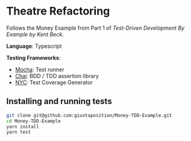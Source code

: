 # Theatre Refactoring

Follows the Money Example from Part 1 of _Test-Driven Development By Example by Kent Beck_.

**Language**: Typescript

**Testing Frameworks**:

- [Mocha](https://github.com/mochajs/mocha): Test runner
- [Chai](https://github.com/chaijs/chai): BDD / TDD assertion library
- [NYC](https://github.com/istanbuljs/nyc): Test Coverage Generator

## Installing and running tests

```bash
git clone git@github.com:giuxtaposition/Money-TDD-Example.git
cd Money-TDD-Example
yarn install
yarn test
```

